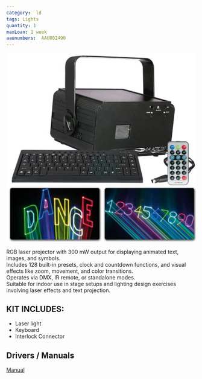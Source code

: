 ```yaml
---
category:  ld
tags: Lights
quantity: 1
maxLoan: 1 week
aaunumbers:  AAU802490
---
```

![TXT Laser Light](/assets/images/equip/txt.png)

RGB laser projector with 300 mW output for displaying animated text, images, and symbols.<br>Includes 128 built-in presets, clock and countdown functions, and visual effects like zoom, movement, and color transitions.<br>Operates via DMX, IR remote, or standalone modes.<br>Suitable for indoor use in stage setups and lighting design exercises involving laser effects and text projection.
## KIT INCLUDES:
-  Laser light 
- Keyboard 
-  Interlock Connector

## Drivers / Manuals
[Manual](https://www.highlite.com/media/attachments/MANUAL/51342_MANUAL_GB_V1.pdf)



